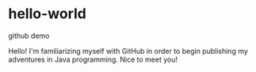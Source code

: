 # hello-world
github demo

Hello! I'm familiarizing myself with GitHub in order to begin publishing my adventures in Java programming. Nice to meet you!

